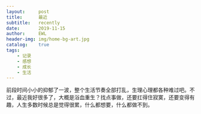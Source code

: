 ```yaml
---
layout:     post
title:      最近
subtitle:   recently
date:       2019-11-15
author:     EWL
header-img: img/home-bg-art.jpg
catalog:    true
tags:
    - 记录
    - 感想
    - 成长
    - 生活
---
```


前段时间小小的抑郁了一波，整个生活节奏全部打乱，生理心理都各种难过吧。不过，最近我好很多了，大概是浴血重生？找点事做，还要扛得住寂寞，还要变得有趣，人生多数时候总是觉得很累，什么都想要，什么都做不到。
